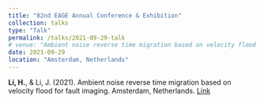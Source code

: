 ```yaml
---
title: "82nd EAGE Annual Conference & Exhibition"
collection: talks
type: "Talk"
permalink: /talks/2021-09-29-talk
# venue: "Ambient noise reverse time migration based on velocity flood for fault imaging"
date: 2021-09-29
location: "Amsterdam, Netherlands"
---
```


**Li, H.**, & Li, J. (2021). Ambient noise reverse time migration based on velocity flood for fault imaging. Amsterdam, Netherlands. [Link](https://doi.org/10.3997/2214-4609.202010441)
